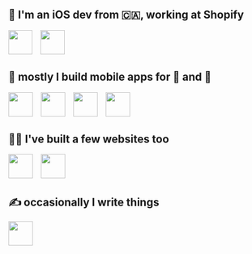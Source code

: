 ## 👋 I'm an iOS dev from 🇨🇦, working at Shopify

<a href="https://shopify.com/mobile"><img src="https://github.com/josephroquedev/josephroquedev/raw/main/icons/Shopify.png" width="47px" height="48px" /></a>
<img width="8px" />
<a href="https://shop.app"><img src="https://github.com/josephroquedev/josephroquedev/raw/main/icons/Shop.png" width="48px" height="48px" /></a>

## 📱 mostly I build mobile apps for 🤖 and 🍎

<a href="https://github.com/josephroquedev/bowling-companion"><img src="https://github.com/josephroquedev/josephroquedev/raw/main/icons/BowlingCompanion.png" width="48px" height="48px" /></a>
<img width="8px" />
<a href="https://github.com/josephroquedev/campus-guide"><img src="https://github.com/josephroquedev/josephroquedev/raw/main/icons/CampusGuide.png" width="48px" height="48px" /></a>
<img width="8px" />
<a href="https://github.com/josephroquedev/hive-mind"><img src="https://github.com/josephroquedev/josephroquedev/raw/main/icons/HiveMind.png" width="48px" height="48px" /></a>
<img width="8px" />
<a href="https://github.com/josephroquedev/myLeaderboard"><img src="https://github.com/josephroquedev/josephroquedev/raw/main/icons/MyLeaderboard.png" width="48px" height="48px" /></a>

## 👨‍💻 I've built a few websites too

<a href="https://thebrokenquillsociety.com"><img src="https://github.com/josephroquedev/josephroquedev/raw/main/icons/BrokenQuill.png" width="48px" height="48px" /></a>
<img width="8px" />
<a href="https://bowlingcompanion.ca"><img src="https://github.com/josephroquedev/josephroquedev/raw/main/icons/BowlingCompanion.png" width="48px" height="48px" /></a>

## ✍️ occasionally I write things

<a href="https://runcode.blog"><img width="48px" height="48px" src="https://github.com/josephroquedev/josephroquedev/raw/main/icons/RunCodeRunCode.png" /></a>

